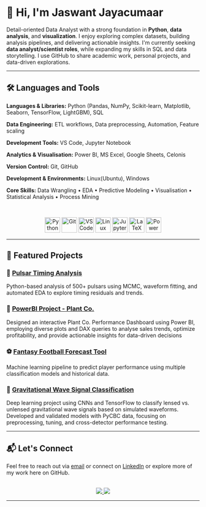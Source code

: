 # 👋 Hi, I'm Jaswant Jayacumaar

Detail-oriented Data Analyst with a strong foundation in **Python**, **data analysis**, and **visualization**. I enjoy exploring complex datasets, building analysis pipelines, and delivering actionable insights. I'm currently seeking **data analyst/scientist roles**, while expanding my skills in SQL and data storytelling. I use GitHub to share academic work, personal projects, and data-driven explorations.

---

## 🛠️ Languages and Tools

**Languages & Libraries:**  Python (Pandas, NumPy, Scikit-learn, Matplotlib, Seaborn, TensorFlow, LightGBM), SQL

**Data Engineering:**	ETL workflows, Data preprocessing, Automation, Feature scaling

**Development Tools:** 	VS Code, Jupyter Notebook

**Analytics & Visualisation:**  Power BI, MS Excel, Google Sheets, Celonis

**Version Control:** 	Git, GitHub

**Development & Environments:**  Linux(Ubuntu), Windows

**Core Skills:**  Data Wrangling • EDA • Predictive Modeling • Visualisation • Statistical Analysis • Process Mining

<br>

<p align="center">
  <img src="https://cdn.jsdelivr.net/gh/devicons/devicon/icons/python/python-original.svg" height="40" alt="Python" />
  <img src="https://cdn.jsdelivr.net/gh/devicons/devicon/icons/git/git-original.svg" height="40" alt="Git" />
  <img src="https://cdn.jsdelivr.net/gh/devicons/devicon/icons/vscode/vscode-original.svg" height="40" alt="VS Code" />
  <img src="https://cdn.jsdelivr.net/gh/devicons/devicon/icons/linux/linux-original.svg" height="40" alt="Linux" />
  <img src="https://upload.wikimedia.org/wikipedia/commons/3/38/Jupyter_logo.svg" height="40" alt="Jupyter" />
  <img src="https://upload.wikimedia.org/wikipedia/commons/9/92/LaTeX_logo.svg" height="40" alt="LaTeX" />
  <img src="https://img.shields.io/badge/Power%20BI-F2C811?style=for-the-badge&logo=powerbi&logoColor=black" height="40" alt="Power BI" />
</p>


---

## 📂 Featured Projects

### 🔬 [Pulsar Timing Analysis](https://github.com/jaswantjayacumaar/Pulsar-Timing-MeerKAT)  
Python-based analysis of 500+ pulsars using MCMC, waveform fitting, and automated EDA to explore timing residuals and trends.

### 🌴 [PowerBI Project - Plant Co.](https://github.com/jaswantjayacumaar/PowerBI-Plant_Co)
Designed an interactive Plant Co. Performance Dashboard using Power BI, employing diverse plots and DAX queries to analyse sales trends, optimize profitability, and provide actionable insights for data-driven decisions

### ⚽ [Fantasy Football Forecast Tool](https://github.com/jaswantjayacumaar/Fantasy-Football-Forecast-Tool)  
Machine learning pipeline to predict player performance using multiple classification models and historical data.

### 🌌 [Gravitational Wave Signal Classification](https://github.com/jaswantjayacumaar/Classyfying-LensGW-DL)  
Deep learning project using CNNs and TensorFlow to classify lensed vs. unlensed gravitational wave signals based on simulated waveforms. Developed and validated models with PyCBC data, focusing on preprocessing, tuning, and cross-detector performance testing.


---

## 📬 Let's Connect

Feel free to reach out via [email](mailto:jaswj6@gmail.com) or connect on [LinkedIn](https://linkedin.com/in/jaswantjayacumaar) or explore more of my work here on GitHub.

<br>

<div align="center">
  <a href="jaswj6@gmail.com">
    <img src="https://img.shields.io/badge/Gmail-333333?style=for-the-badge&logo=gmail&logoColor=red" />
  </a>
  <a href="https://www.linkedin.com/in/jaswantjayacumaar/" target="_blank">
    <img src="https://img.shields.io/badge/LinkedIn-0077B5?style=for-the-badge&logo=linkedin&logoColor=white" target="_blank" />
  </a>
</div>

<hr>
